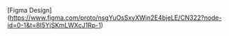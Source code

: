 [Figma Design] (https://www.figma.com/proto/nsgYuOsSxvXWjn2E4bjeLE/CN322?node-id=0-1&t=8I5YjSKmLWXcJ1Rp-1)
